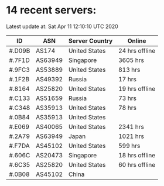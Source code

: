 # 14 recent servers:

Latest update at: Sat Apr 11 12:10:10 UTC 2020

| ID | ASN | Server Country | Online |
| -- | --- | -------------- | ------ |
| #.D09B | AS174 | United States | 24 hrs offline |
| #.7F1D | AS63949 | Singapore | 3605 hrs |
| #.9FC3 | AS53889 | United States | 813 hrs |
| #.1F2B | AS49392 | Russia | 17 hrs |
| #.8164 | AS25820 | United States | 19 hrs offline |
| #.C133 | AS51659 | Russia | 73 hrs |
| #.C348 | AS35913 | United States | 78 hrs |
| #.0B84 | AS35913 | United States | |
| #.E069 | AS40065 | United States | 2341 hrs |
| #.2A79 | AS63949 | Japan | 1021 hrs |
| #.F7DA | AS45102 | United States | 599 hrs |
| #.606C | AS20473 | Singapore | 18 hrs offline |
| #.6C35 | AS25820 | United States | 60 hrs offline |
| #.0B08 | AS45102 | China | |

